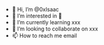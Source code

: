 - 👋 Hi, I’m @0xIsaac
- 👀 I’m interested in 📖
- 🌱 I’m currently learning xxx
- 💞️ I’m looking to collaborate on xxx
- 📫 How to reach me email

<!---
0xIsaac/0xIsaac is a ✨ special ✨ repository because its `README.md` (this file) appears on your GitHub profile.
You can click the Preview link to take a look at your changes.
--->
